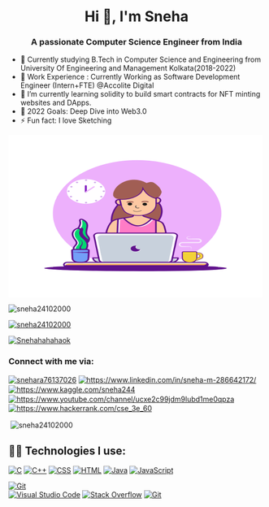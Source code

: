<h1 align="center">Hi 👋, I'm Sneha</h1>
<h3 align="center">A passionate Computer Science Engineer from India</h3>


- 🌱 Currently studying B.Tech in Computer Science and Engineering from University Of Engineering and Management Kolkata(2018-2022) 
- 👯 Work Experience : Currently Working as Software Development Engineer (Intern+FTE) @Accolite Digital   
- 🌱 I’m currently learning solidity to build smart contracts for NFT minting websites and DApps.  
- 🥅 2022 Goals: Deep Dive into Web3.0
- ⚡ Fun fact: I love Sketching 

<img align="center" alt="GIF" src="https://github.com/sneha24102000/sneha24102000/blob/master/68747470733a2f2f75706c696674636f72726563742e636f6d2f77702d636f6e74656e742f75706c6f6164732f323032312f30382f35353533372d6769726c2d6f6e2d636f6d70757465722d776974682d696465612e676966.gif" width="500" height="320"/>


<p align="left"> <img src="https://komarev.com/ghpvc/?username=sneha24102000&label=Profile%20views&color=0e75b6&style=flat" alt="sneha24102000" /> </p>

<p align="left"> <a href="https://github.com/ryo-ma/github-profile-trophy"><img src="https://github-profile-trophy.vercel.app/?username=sneha24102000" alt="sneha24102000" /></a> </p>

<p align="left"> <a href="https://twitter.com/Snehahahahaok" target="blank"><img src="https://img.shields.io/twitter/follow/Snehahahahaok?logo=twitter&style=for-the-badge" alt="Snehahahahaok" /></a> </p>


<h3 align="left">Connect with me via:</h3>
<p align="left">
<a href="https://twitter.com/snehara76137026" target="blank"><img align="center" src="https://cdn.jsdelivr.net/npm/simple-icons@3.0.1/icons/twitter.svg" alt="snehara76137026" height="30" width="40" /></a>
<a href="https://linkedin.com/in/https://www.linkedin.com/in/sneha-m-286642172/" target="blank"><img align="center" src="https://cdn.jsdelivr.net/npm/simple-icons@3.0.1/icons/linkedin.svg" alt="https://www.linkedin.com/in/sneha-m-286642172/" height="30" width="40" /></a>
<a href="https://kaggle.com/https://www.kaggle.com/sneha244" target="blank"><img align="center" src="https://cdn.jsdelivr.net/npm/simple-icons@3.0.1/icons/kaggle.svg" alt="https://www.kaggle.com/sneha244" height="30" width="40" /></a>
<a href="https://www.youtube.com/c/https://www.youtube.com/channel/ucxe2c99jdm9lubd1me0qpza" target="blank"><img align="center" src="https://cdn.jsdelivr.net/npm/simple-icons@3.0.1/icons/youtube.svg" alt="https://www.youtube.com/channel/ucxe2c99jdm9lubd1me0qpza" height="30" width="40" /></a>
<a href="https://www.hackerrank.com/https://www.hackerrank.com/cse_3e_60" target="blank"><img align="center" src="https://cdn.jsdelivr.net/npm/simple-icons@3.0.1/icons/hackerrank.svg" alt="https://www.hackerrank.com/cse_3e_60" height="30" width="40" /></a>
</p>



<p>&nbsp;<img align="center" src="https://github-readme-stats.vercel.app/api?username=sneha24102000&show_icons=true&locale=en" alt="sneha24102000" /></p>

## 👨‍💻 <strong> Technologies I use: </strong>

<p>
    <a href="https://github.com/search?q=user%3ADenverCoder1+is%3Arepo+language%3Ac"><img alt="C" src="https://img.shields.io/badge/C%20-%232370ED.svg?logo=c&logoColor=white"></a>
    <a href="https://github.com/search?q=user%3ADenverCoder1+is%3Arepo+language%3Acpp"><img alt="C++" src="https://img.shields.io/badge/C++%20-%2300599C.svg?logo=c%2B%2B&logoColor=white"></a>
    <a href="https://github.com/search?q=user%3ADenverCoder1+is%3Arepo+language%3Acss"><img alt="CSS" src="https://img.shields.io/badge/CSS%20-%231572B6.svg?logo=css3&logoColor=white"></a>
   <a href="https://github.com/search?q=user%3ADenverCoder1+is%3Arepo+language%3Ahtml"><img alt="HTML" src="https://img.shields.io/badge/HTML%20-%23E34F26.svg?logo=html5&logoColor=white"></a>
    <a href="https://github.com/search?q=user%3ADenverCoder1+is%3Arepo+language%3Ajava"><img alt="Java" src="https://img.shields.io/badge/Java-%23007396.svg?logo=java&logoColor=white"></a>
    <a href="https://github.com/search?q=user%3ADenverCoder1+is%3Arepo+language%3Ajavascript"><img alt="JavaScript" src="https://img.shields.io/badge/JavaScript%20-%23F7DF1E.svg?logo=javascript&logoColor=black"></a>
  
<a href="#"><img alt="Git" src="https://img.shields.io/badge/Git%20-%23F05033.svg?logo=git&logoColor=white"></a>  
<a href="#"><img alt="Visual Studio Code" src="https://img.shields.io/badge/Visual%20Studio%20Code-0078d7.svg?logo=visual-studio-code&logoColor=white"></a>
<a href="#"><img alt="Stack Overflow" src="https://img.shields.io/badge/-Stack%20Overflow-FE7A16?logo=stack-overflow&logoColor=white"></a>
<a href="#"><img alt="Git" src="https://img.shields.io/badge/Git%20-%23F05033.svg?logo=git&logoColor=white"></a>


